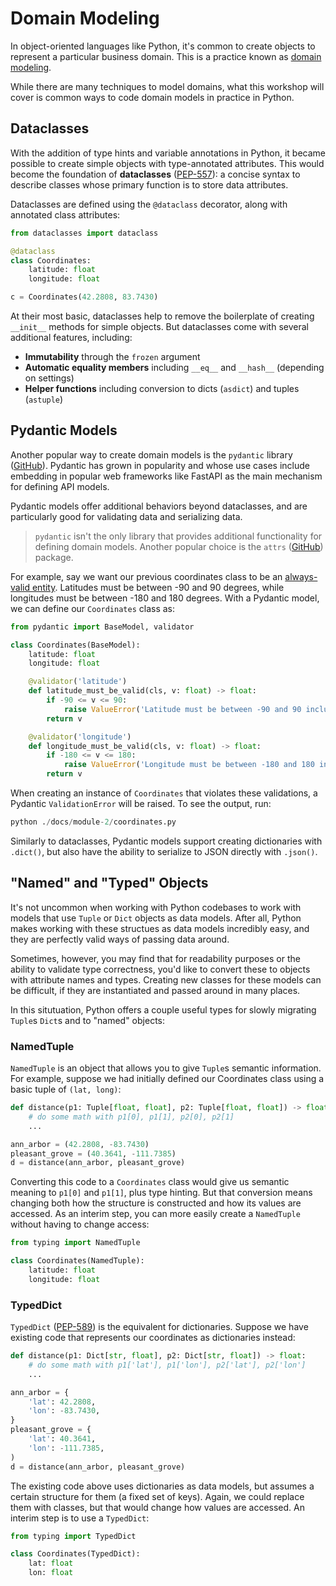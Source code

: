 # Domain Modeling

In object-oriented languages like Python, it's common to create objects to represent a particular business domain.  This is a practice known as [domain modeling](https://en.wikipedia.org/wiki/Domain_model).

While there are many techniques to model domains, what this workshop will cover is common ways to code domain models in practice in Python.

## Dataclasses

With the addition of type hints and variable annotations in Python, it became possible to create simple objects with type-annotated attributes.  This would become the foundation of **dataclasses** ([PEP-557](https://peps.python.org/pep-0557/)): a concise syntax to describe classes whose primary function is to store data attributes.

Dataclasses are defined using the `@dataclass` decorator, along with annotated class attributes:

```py
from dataclasses import dataclass

@dataclass
class Coordinates:
    latitude: float
    longitude: float

c = Coordinates(42.2808, 83.7430)
```

At their most basic, dataclasses help to remove the boilerplate of creating `__init__` methods for simple objects.  But dataclasses come with several additional features, including:

- **Immutability** through the `frozen` argument
- **Automatic equality members** including `__eq__` and `__hash__` (depending on settings)
- **Helper functions** including conversion to dicts (`asdict`) and tuples (`astuple`)

## Pydantic Models

Another popular way to create domain models is the `pydantic` library ([GitHub](https://github.com/samuelcolvin/pydantic)).  Pydantic has grown in popularity and whose use cases include embedding in popular web frameworks like FastAPI as the main mechanism for defining API models.

Pydantic models offer additional behaviors beyond dataclasses, and are particularly good for validating data and serializing data.  

> `pydantic` isn't the only library that provides additional functionality for defining domain models.  Another popular choice is the `attrs` ([GitHub](https://github.com/python-attrs/attrs)) package.

For example, say we want our previous coordinates class to be an [always-valid entity](https://docs.microsoft.com/en-us/dotnet/architecture/microservices/microservice-ddd-cqrs-patterns/domain-model-layer-validations).  Latitudes must be between -90 and 90 degrees, while longitudes must be between -180 and 180 degrees.  With a Pydantic model, we can define our `Coordinates` class as:

```py
from pydantic import BaseModel, validator

class Coordinates(BaseModel):
    latitude: float
    longitude: float

    @validator('latitude')
    def latitude_must_be_valid(cls, v: float) -> float:
        if -90 <= v <= 90:
            raise ValueError('Latitude must be between -90 and 90 inclusive')
        return v

    @validator('longitude')
    def longitude_must_be_valid(cls, v: float) -> float:
        if -180 <= v <= 180:
            raise ValueError('Longitude must be between -180 and 180 inclusive')
        return v
```

When creating an instance of `Coordinates` that violates these validations, a Pydantic `ValidationError` will be raised.  To see the output, run:

```py
python ./docs/module-2/coordinates.py
```

Similarly to dataclasses, Pydantic models support creating dictionaries with `.dict()`, but also have the ability to serialize to JSON directly with `.json()`.

## "Named" and "Typed" Objects

It's not uncommon when working with Python codebases to work with models that use `Tuple` or `Dict` objects as data models.  After all, Python makes working with these structues as data models incredibly easy, and they are perfectly valid ways of passing data around.

Sometimes, however, you may find that for readability purposes or the ability to validate type correctness, you'd like to convert these to objects with attribute names and types.  Creating new classes for these models can be difficult, if they are instantiated and passed around in many places.

In this situtuation, Python offers a couple useful types for slowly migrating `Tuple`s `Dict`s and to "named" objects:

### NamedTuple
`NamedTuple` is an object that allows you to give `Tuple`s semantic information.  For example, suppose we had initially defined our Coordinates class using a basic tuple of `(lat, long)`:

```py
def distance(p1: Tuple[float, float], p2: Tuple[float, float]) -> float:
    # do some math with p1[0], p1[1], p2[0], p2[1]
    ...

ann_arbor = (42.2808, -83.7430)
pleasant_grove = (40.3641, -111.7385)
d = distance(ann_arbor, pleasant_grove)
```

Converting this code to a `Coordinates` class would give us semantic meaning to `p1[0]` and `p1[1]`, plus type hinting.  But that conversion means changing both how the structure is constructed and how its values are accessed.  As an interim step, you can more easily create a `NamedTuple` without having to change access:

```py
from typing import NamedTuple

class Coordinates(NamedTuple):
    latitude: float
    longitude: float
```

### TypedDict
`TypedDict` ([PEP-589](https://peps.python.org/pep-0589/)) is the equivalent for dictionaries.  Suppose we have existing code that represents our coordinates as dictionaries instead:

```py
def distance(p1: Dict[str, float], p2: Dict[str, float]) -> float:
    # do some math with p1['lat'], p1['lon'], p2['lat'], p2['lon']
    ...

ann_arbor = {
    'lat': 42.2808,
    'lon': -83.7430,
}
pleasant_grove = {
    'lat': 40.3641, 
    'lon': -111.7385,
)
d = distance(ann_arbor, pleasant_grove)
```

The existing code above uses dictionaries as data models, but assumes a certain structure for them (a fixed set of keys).  Again, we could replace them with classes, but that would change how values are accessed.  An interim step is to use a `TypedDict`:

```py
from typing import TypedDict

class Coordinates(TypedDict):
    lat: float
    lon: float
```
